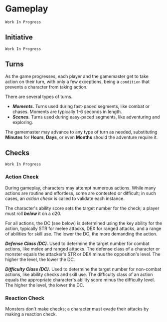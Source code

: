 # Gameplay

`Work In Progress`

## Initiative

`Work In Progress`

## Turns

As the game progresses, each player and the gamemaster get to take action on their turn, with only a few exceptions, being a `condition` that prevents a character from taking action.

There are several types of turns.
- ***Moments.*** Turns used during fast-paced segments, like combat or chases. Moments are typically 1-6 seconds in length.
- ***Scenes.*** Turns used during easy-paced segments, like adventuring and exploring.

The gamemaster may advance to any type of turn as needed, substituting **Minutes** for **Hours**, **Days**, or even **Months** should the adventure require it.

## Checks

`Work In Progress`

### Action Check

During gameplay, characters may attempt numerous actions. While many actions are routine and effortless, some are contested or difficult; in such cases, an *action check* is called to validate each instance.

The character's ability score sets the target number for the check; a player must roll ***below*** it on a d20.

For all actions, the DC (see below) is determined using the key ability for the action, typically STR for melee attacks, DEX for ranged attacks, and a range of abilities for skill use. The lower the DC, the more demanding the action.

***Defense Class (DC).*** Used to determine the target number for combat actions, like melee and ranged attacks. The defense class of a character or monster equals the attacker's STR or DEX minus the opposition's level. The higher the level, the lower the DC.

***Difficulty Class (DC).*** Used to determine the target number for non-combat actions, like ability checks and skill use. The difficulty class of an action equals the appropriate character's ability score minus the difficulty level. The higher the level, the lower the DC.

### Reaction Check

Monsters don't make checks; a character must evade their attacks by making a reaction check.